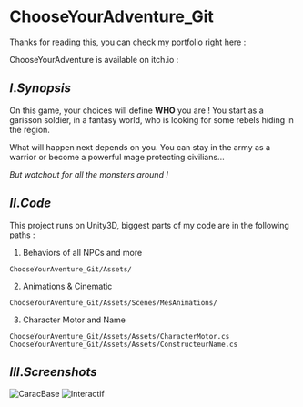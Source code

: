 # ChooseYourAdventure_Git

Thanks for reading this, you can check my portfolio right here :

ChooseYourAdventure is available on itch.io : 

## $I.Synopsis$

On this game, your choices will define **WHO** you are ! You start as a garisson soldier, in a fantasy world, who is looking for some rebels hiding in the region.

What will happen next depends on you. You can stay in the army as a warrior or become a powerful mage protecting civilians...

*But watchout for all the monsters around !*


## $II. Code$

This project runs on Unity3D, biggest parts of my code are in the following paths :

1. Behaviors of all NPCs and more

`ChooseYourAventure_Git/Assets/`

2. Animations & Cinematic

`ChooseYourAventure_Git/Assets/Scenes/MesAnimations/`

3. Character Motor and Name

`ChooseYourAventure_Git/Assets/Assets/CharacterMotor.cs`
`ChooseYourAventure_Git/Assets/Assets/ConstructeurName.cs`

## $III. Screenshots$

![CaracBase](https://user-images.githubusercontent.com/109592209/202416817-506a5bef-8bab-4d81-8964-df2763460646.png)
![Interactif](https://user-images.githubusercontent.com/109592209/202416888-55db534c-2e29-4f53-a527-0c219be87de4.png)
